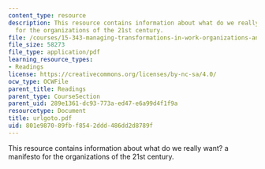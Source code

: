 ```yaml
---
content_type: resource
description: This resource contains information about what do we really want? a manifesto
  for the organizations of the 21st century.
file: /courses/15-343-managing-transformations-in-work-organizations-and-society-spring-2002/801e987089fbf8542ddd486dd2d8789f_urlgoto.pdf
file_size: 58273
file_type: application/pdf
learning_resource_types:
- Readings
license: https://creativecommons.org/licenses/by-nc-sa/4.0/
ocw_type: OCWFile
parent_title: Readings
parent_type: CourseSection
parent_uid: 289e1361-dc93-773a-ed47-e6a99d4f1f9a
resourcetype: Document
title: urlgoto.pdf
uid: 801e9870-89fb-f854-2ddd-486dd2d8789f
---
```

This resource contains information about what do we really want? a manifesto for the organizations of the 21st century.